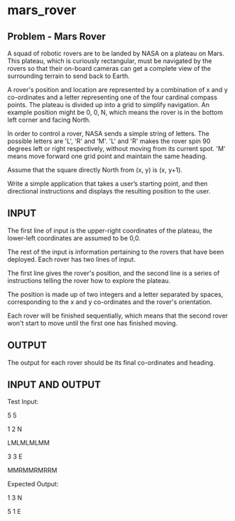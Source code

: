 # mars_rover

## Problem - Mars Rover

A squad of robotic rovers are to be landed by NASA on a plateau on Mars. This plateau, which is curiously rectangular, must be navigated by the rovers so that their on-board cameras can get a complete view of the surrounding terrain to send back to Earth.

A rover's position and location are represented by a combination of x and y co-ordinates and a letter representing one of the four cardinal compass points. The plateau is divided up into a grid to simplify navigation. An example position might be 0, 0, N, which means the rover is in the bottom left corner and facing North.

In order to control a rover, NASA sends a simple string of letters. The possible letters are 'L', 'R' and 'M'. 'L' and 'R' makes
the rover spin 90 degrees left or right respectively, without moving from its current spot. 'M' means move forward one
grid point and maintain the same heading.

Assume that the square directly North from (x, y) is (x, y+1).

Write a simple application that takes a user’s starting point, and then directional instructions and displays the resulting
position to the user.


## INPUT
The first line of input is the upper-right coordinates of the plateau, the lower-left coordinates are assumed to be 0,0.

The rest of the input is information pertaining to the rovers that have been deployed. Each rover has two lines of input.

The first line gives the rover's position, and the second line is a series of instructions telling the rover how to explore the
plateau.

The position is made up of two integers and a letter separated by spaces, corresponding to the x and y co-ordinates and
the rover's orientation.

Each rover will be finished sequentially, which means that the second rover won't start to move until the first one has
finished moving.

## OUTPUT

The output for each rover should be its final co-ordinates and heading.

## INPUT AND OUTPUT

Test Input:

5 5

1 2 N

LMLMLMLMM

3 3 E

MMRMMRMRRM

Expected Output:

1 3 N

5 1 E

